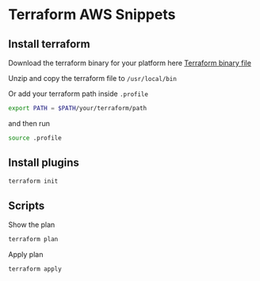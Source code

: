 # Terraform AWS Snippets

## Install terraform

Download the terraform binary for your platform here [Terraform binary file](https://www.terraform.io/downloads.html)

Unzip and copy the terraform file to `/usr/local/bin`

Or add your terraform path inside `.profile`

```bash
export PATH = $PATH/your/terraform/path
```
and then run

```bash
source .profile
```

## Install plugins

```bash
terraform init
```

## Scripts

Show the plan
```bash
terraform plan
````
Apply plan
```
terraform apply
```